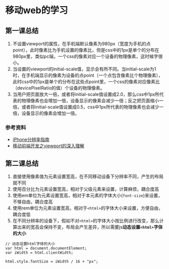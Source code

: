 # 移动web的学习

## 第一课总结

1. 不设置viewport的属性，在手机端默认像素为980px（宽度为手机的点point），此时像素比为手机设置的像素比，但是css中的1px是单个的分布在980px里，类似pc端，一个css的像素对应一个设备的物理像素，这时候字很小。
2. 当设置的viewport的initial-scale值，显示会有所不同。当initial-scale为1时，在手机端显示的像素为设备的点point（一个点包含像素比个物理像素），此时css中的1px是单个的分布在这些点point里，一个css的像素对应像素比（devicePixelRatio的值）个设备的物理像素。
3. 当用户把页面放大一倍，或者将initial-scale值设置成2.0，那么css中1px所代表的物理像素也会增加一倍，设备显示的像素会减少一倍；反之把页面缩小一倍，或者将initial-scale值设置成0.5，css中1px所代表的物理像素也会减少一倍，设备显示的像素会增加一倍。

### 参考资料
* [iPhone分辨率指南](http://images.shejidaren.com/wp-content/uploads/2014/09/iphone-Resolutions-guide.png)
* [移动前端开发之viewport的深入理解](http://www.cnblogs.com/2050/p/3877280.html)

## 第二课总结

1. 直接使用像素值为元素设置宽高，在不同移动设备下分辨率不同，产生的布局就不同
2. 使用百分比为元素设置宽高，相对于父级元素来设置，计算麻烦，耦合度高
3. 使用em单位为元素设置宽高，相对于本元素的字体大小(`font-size`)来设置，不够自由，耦合度高
4. 使用rem单位为元素设置宽高，相对于`<html>`的字体大小来设置，方便自由，耦合度低
5. 在不同分辨率的设备下，假如不对`<html>`的字体大小按比例进行改变，那么计算出来的宽高会保持不变，布局会产生差异，所以需要js**动态设置`<html>`字体的大小**
```
// 动态设置html字体的大小
var html = document.documentElement;
var iWidth = html.clientWidth;
	
html.style.fontSize = iWidth / 16 + "px";
```
